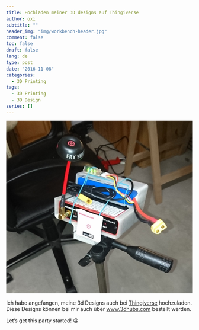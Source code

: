 ```yaml
---
title: Hochladen meiner 3D designs auf Thingiverse
author: oxi
subtitle: ""
header_img: "img/workbench-header.jpg"
comment: false
toc: false
draft: false
lang: de
type: post
date: "2016-11-08"
categories:
  - 3D Printing
tags:
  - 3D Printing
  - 3D Design
series: []
---
```

![Eines meiner Designes](img/DSC_0277.jpg)

Ich habe angefangen, meine 3d Designs auch bei <a href="http://www.thingiverse.com/oxivanisher/designs" target="_blank">Thingiverse</a> hochzuladen. Diese Designs können bei mir auch über <a href="https://oxi.ch/3dhub" target="_blank">www.3dhubs.com</a> bestellt werden.

Let&#8217;s get this party started! 😀
